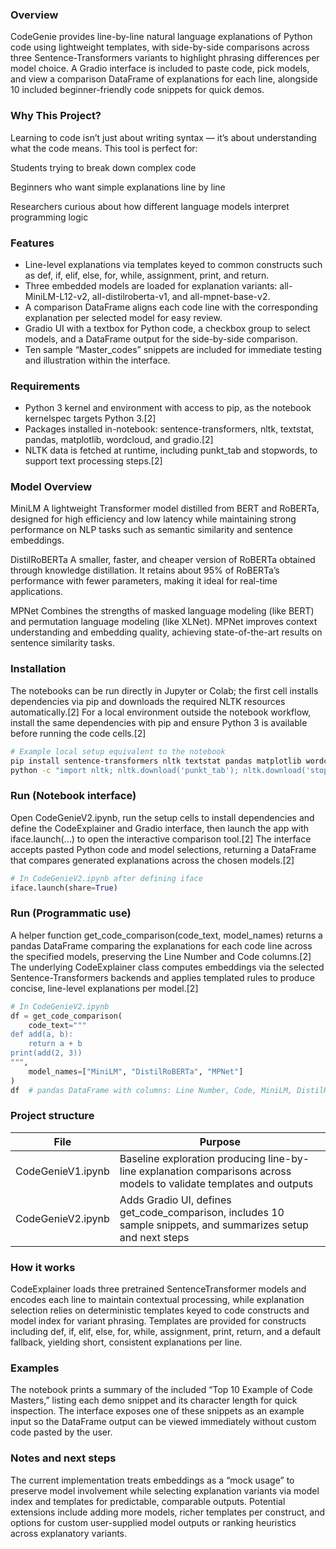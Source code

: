 ### Overview
CodeGenie provides line-by-line natural language explanations of Python code using lightweight templates, with side-by-side comparisons across three Sentence-Transformers variants to highlight phrasing differences per model choice.
A Gradio interface is included to paste code, pick models, and view a comparison DataFrame of explanations for each line, alongside 10 included beginner-friendly code snippets for quick demos.

### Why This Project?

Learning to code isn’t just about writing syntax — it’s about understanding what the code means.
This tool is perfect for:

Students trying to break down complex code

Beginners who want simple explanations line by line

Researchers curious about how different language models interpret programming logic

### Features
- Line-level explanations via templates keyed to common constructs such as def, if, elif, else, for, while, assignment, print, and return.
- Three embedded models are loaded for explanation variants: all-MiniLM-L12-v2, all-distilroberta-v1, and all-mpnet-base-v2.
- A comparison DataFrame aligns each code line with the corresponding explanation per selected model for easy review.
- Gradio UI with a textbox for Python code, a checkbox group to select models, and a DataFrame output for the side-by-side comparison.
- Ten sample “Master_codes” snippets are included for immediate testing and illustration within the interface.

### Requirements
- Python 3 kernel and environment with access to pip, as the notebook kernelspec targets Python 3.[2]
- Packages installed in-notebook: sentence-transformers, nltk, textstat, pandas, matplotlib, wordcloud, and gradio.[2]
- NLTK data is fetched at runtime, including punkt_tab and stopwords, to support text processing steps.[2]

### Model Overview

MiniLM
A lightweight Transformer model distilled from BERT and RoBERTa, designed for high efficiency and low latency while maintaining strong performance on NLP tasks such as semantic similarity and sentence embeddings.

DistilRoBERTa
A smaller, faster, and cheaper version of RoBERTa obtained through knowledge distillation. It retains about 95% of RoBERTa’s performance with fewer parameters, making it ideal for real-time applications.

MPNet
Combines the strengths of masked language modeling (like BERT) and permutation language modeling (like XLNet). MPNet improves context understanding and embedding quality, achieving state-of-the-art results on sentence similarity tasks.

### Installation
The notebooks can be run directly in Jupyter or Colab; the first cell installs dependencies via pip and downloads the required NLTK resources automatically.[2]
For a local environment outside the notebook workflow, install the same dependencies with pip and ensure Python 3 is available before running the code cells.[2]

```bash
# Example local setup equivalent to the notebook
pip install sentence-transformers nltk textstat pandas matplotlib wordcloud gradio
python -c "import nltk; nltk.download('punkt_tab'); nltk.download('stopwords')"
```

### Run (Notebook interface)
Open CodeGenieV2.ipynb, run the setup cells to install dependencies and define the CodeExplainer and Gradio interface, then launch the app with iface.launch(...) to open the interactive comparison tool.[2]
The interface accepts pasted Python code and model selections, returning a DataFrame that compares generated explanations across the chosen models.[2]

```python
# In CodeGenieV2.ipynb after defining iface
iface.launch(share=True)
```

### Run (Programmatic use)
A helper function get_code_comparison(code_text, model_names) returns a pandas DataFrame comparing the explanations for each code line across the specified models, preserving the Line Number and Code columns.[2]
The underlying CodeExplainer class computes embeddings via the selected Sentence-Transformers backends and applies templated rules to produce concise, line-level explanations per model.[2]

```python
# In CodeGenieV2.ipynb
df = get_code_comparison(
    code_text="""
def add(a, b):
    return a + b
print(add(2, 3))
""",
    model_names=["MiniLM", "DistilRoBERTa", "MPNet"]
)
df  # pandas DataFrame with columns: Line Number, Code, MiniLM, DistilRoBERTa, MPNet
```

### Project structure
| File | Purpose |
|---|---|
| CodeGenieV1.ipynb | Baseline exploration producing line-by-line explanation comparisons across models to validate templates and outputs |
| CodeGenieV2.ipynb | Adds Gradio UI, defines get_code_comparison, includes 10 sample snippets, and summarizes setup and next steps |

### How it works
CodeExplainer loads three pretrained SentenceTransformer models and encodes each line to maintain contextual processing, while explanation selection relies on deterministic templates keyed to code constructs and model index for variant phrasing.
Templates are provided for constructs including def, if, elif, else, for, while, assignment, print, return, and a default fallback, yielding short, consistent explanations per line.

### Examples
The notebook prints a summary of the included “Top 10 Example of Code Masters,” listing each demo snippet and its character length for quick inspection.
The interface exposes one of these snippets as an example input so the DataFrame output can be viewed immediately without custom code pasted by the user.

### Notes and next steps
The current implementation treats embeddings as a “mock usage” to preserve model involvement while selecting explanation variants via model index and templates for predictable, comparable outputs.
Potential extensions include adding more models, richer templates per construct, and options for custom user-supplied model outputs or ranking heuristics across explanatory variants.

